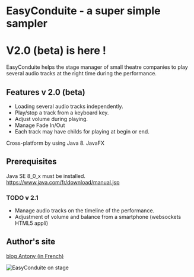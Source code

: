 # EasyConduite - a super simple sampler #

# V2.0 (beta) is here !

EasyConduite helps the stage manager of small theatre companies to play several audio tracks at the right time during the performance.

## Features v 2.0 (beta) ##
* Loading several audio tracks independently.
* Play/stop a track from a keyboard key.
* Adjust volume during playing.
* Manage Fade In/Out
* Each track may have childs for playing at begin or end.

Cross-platform by using Java 8. JavaFX

## Prerequisites ##
Java SE 8_0_x must be installed.
https://www.java.com/fr/download/manual.jsp


### TODO v 2.1 ###
 * Manage audio tracks on the timeline of the performance.
 * Adjustment of volume and balance from a smartphone (websockets HTML5 appli)

## Author's site ##

[blog Antony (in French)](http://site.antonyweb.net/index.php?static1/easyconduite)

![EasyConduite on stage](http://site.antonyweb.net/data/medias/easyconduite/easyconduiteMac_500.jpg)
